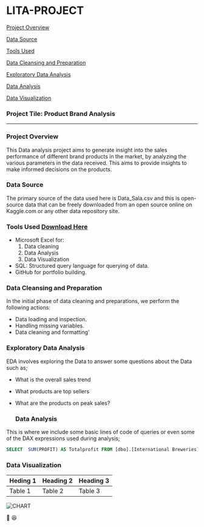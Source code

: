 # LITA-PROJECT

[Project Overview](#project-overview)

[Data Source](#data-source)

[Tools Used](#tools-used)

[Data Cleansing and Preparation](#data-cleaning-and-preparation)

[Exploratory Data Analysis](#exploratory-data-analysis)

[Data Analysis](#data-analysis)

[Data Visualization](#data-visualization)




### Project Tile: Product Brand Analysis
---

### Project Overview
This Data analysis project aims to generate insight into the sales performance of different brand products in the market, by analyzing the various parameters in the data received.
This aims to provide insights to make informed decisions on the products.

### Data Source
The primary source of the data used here is Data_Sala.csv and this is open-source data that can be freely downloaded from an open source online on Kaggle.com or any other data repository site.

### Tools Used [Download Here](https://www.microsoft.com)
- Microsoft Excel for:
  1. Data cleaning
  2. Data Analysis
  3. Data Visualization
- SQL: Structured query language for querying of data.
- GitHub for portfolio building.

### Data Cleansing and Preparation
In the initial phase of data cleaning and preparations, we perform the following actions:
- Data loading and inspection.
- Handling missing variables.
- Data cleaning and formatting'

### Exploratory Data Analysis
EDA involves exploring the Data to answer some questions about the Data such as;
- What is the overall sales trend
- What products are top sellers
-  What are the products on peak sales?

    ### Data Analysis
This is where we include some basic lines of code of queries or even some of the DAX expressions used during analysis;
```SQL
SELECT  SUM(PROFIT) AS Totalprofit FROM [dbo].[International Breweries]
```

### Data Visualization
|Heding 1 |Heading 2 |Heading 3|
|---------|----------|---------|
|Table 1  | Table 2  | Table 3 |

![CHART](https://github.com/user-attachments/assets/baf4c1a1-6284-4816-9f8e-523041c69a8f)


🕺 😆

